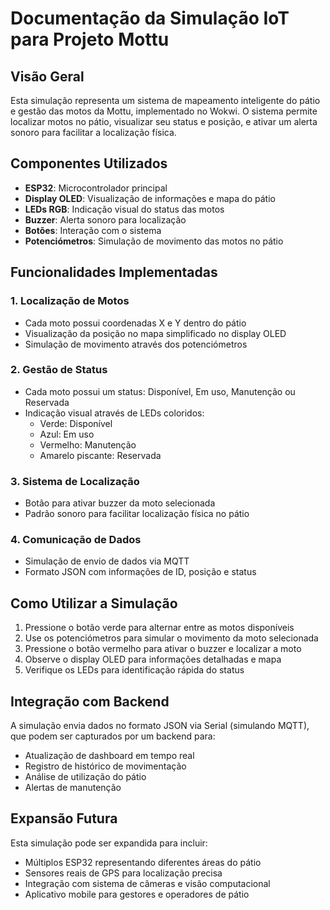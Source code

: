 # Documentação da Simulação IoT para Projeto Mottu

## Visão Geral
Esta simulação representa um sistema de mapeamento inteligente do pátio e gestão das motos da Mottu, implementado no Wokwi. O sistema permite localizar motos no pátio, visualizar seu status e posição, e ativar um alerta sonoro para facilitar a localização física.

## Componentes Utilizados
- **ESP32**: Microcontrolador principal
- **Display OLED**: Visualização de informações e mapa do pátio
- **LEDs RGB**: Indicação visual do status das motos
- **Buzzer**: Alerta sonoro para localização
- **Botões**: Interação com o sistema
- **Potenciómetros**: Simulação de movimento das motos no pátio

## Funcionalidades Implementadas

### 1. Localização de Motos
- Cada moto possui coordenadas X e Y dentro do pátio
- Visualização da posição no mapa simplificado no display OLED
- Simulação de movimento através dos potenciómetros

### 2. Gestão de Status
- Cada moto possui um status: Disponível, Em uso, Manutenção ou Reservada
- Indicação visual através de LEDs coloridos:
  - Verde: Disponível
  - Azul: Em uso
  - Vermelho: Manutenção
  - Amarelo piscante: Reservada

### 3. Sistema de Localização
- Botão para ativar buzzer da moto selecionada
- Padrão sonoro para facilitar localização física no pátio

### 4. Comunicação de Dados
- Simulação de envio de dados via MQTT
- Formato JSON com informações de ID, posição e status

## Como Utilizar a Simulação
1. Pressione o botão verde para alternar entre as motos disponíveis
2. Use os potenciómetros para simular o movimento da moto selecionada
3. Pressione o botão vermelho para ativar o buzzer e localizar a moto
4. Observe o display OLED para informações detalhadas e mapa
5. Verifique os LEDs para identificação rápida do status

## Integração com Backend
A simulação envia dados no formato JSON via Serial (simulando MQTT), que podem ser capturados por um backend para:
- Atualização de dashboard em tempo real
- Registro de histórico de movimentação
- Análise de utilização do pátio
- Alertas de manutenção

## Expansão Futura
Esta simulação pode ser expandida para incluir:
- Múltiplos ESP32 representando diferentes áreas do pátio
- Sensores reais de GPS para localização precisa
- Integração com sistema de câmeras e visão computacional
- Aplicativo mobile para gestores e operadores de pátio
